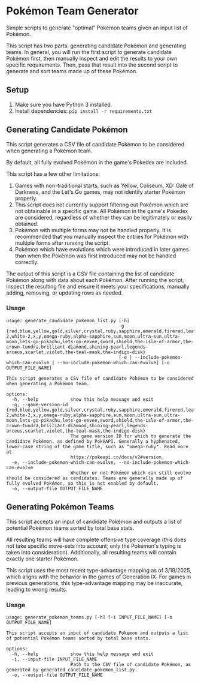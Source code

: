 # Pokémon Team Generator

Simple scripts to generate "optimal" Pokémon teams given an input list of Pokémon.

This script has two parts: generating candidate Pokémon and generating teams. In general, you will run the first script
to generate candidate Pokémon first, then manually inspect and edit the results to your own specific requirements. Then,
pass that result into the second script to generate and sort teams made up of these Pokémon.

## Setup

1. Make sure you have Python 3 installed.
2. Install dependencies: `pip install -r requirements.txt`

## Generating Candidate Pokémon

This script generates a CSV file of candidate Pokémon to be considered when generating a Pokémon team.

By default, all fully evolved Pokémon in the game's Pokedex are included.

This script has a few other limitations:

1. Games with non-traditional starts, such as Yellow, Coliseum, XD: Gale of Darkness, and the Let's Go games, may not
   identify starter Pokémon properly.
2. This script does not currently support filtering out Pokémon which are not obtainable in a specific game.
   All Pokémon in the game's Pokedex are considered, regardless of whether they can be legitimately or easily obtained.
3. Pokémon with multiple forms may not be handled properly. It is recommended that you manually inspect the entries for
   Pokémon with multiple forms after running the script.
4. Pokémon which have evolutions which were introduced in later games than when the Pokémon was first introduced may not
   be handled correctly.

The output of this script is a CSV file containing the list of candidate Pokémon along with data about each Pokémon.
After running the script, inspect the resulting file and ensure it meets your specifications, manually adding, removing,
or updating rows as needed.

### Usage

```
usage: generate_candidate_pokemon_list.py [-h]
                                          -g {red,blue,yellow,gold,silver,crystal,ruby,sapphire,emerald,firered,leafgreen,diamond,pearl,platinum,heartgold,soulsilver,black,white,colosseum,xd,black-2,white-2,x,y,omega-ruby,alpha-sapphire,sun,moon,ultra-sun,ultra-moon,lets-go-pikachu,lets-go-eevee,sword,shield,the-isle-of-armor,the-crown-tundra,brilliant-diamond,shining-pearl,legends-arceus,scarlet,violet,the-teal-mask,the-indigo-disk}
                                          [-e | --include-pokemon-which-can-evolve | --no-include-pokemon-which-can-evolve] [-o OUTPUT_FILE_NAME]

This script generates a CSV file of candidate Pokémon to be considered when generating a Pokémon team.

options:
  -h, --help            show this help message and exit
  -g, --game-version-id {red,blue,yellow,gold,silver,crystal,ruby,sapphire,emerald,firered,leafgreen,diamond,pearl,platinum,heartgold,soulsilver,black,white,colosseum,xd,black-2,white-2,x,y,omega-ruby,alpha-sapphire,sun,moon,ultra-sun,ultra-moon,lets-go-pikachu,lets-go-eevee,sword,shield,the-isle-of-armor,the-crown-tundra,brilliant-diamond,shining-pearl,legends-arceus,scarlet,violet,the-teal-mask,the-indigo-disk}
                        The game version ID for which to generate the candidate Pokémon, as defined by PokéAPI. Generally a hyphenated, lower-case string of the game title, such as "omega-ruby". Read more at
                        https://pokeapi.co/docs/v2#version.
  -e, --include-pokemon-which-can-evolve, --no-include-pokemon-which-can-evolve
                        Whether or not Pokémon which can still evolve should be considered as candidates. Teams are generally made up of fully evolved Pokémon, so this is not enabled by default.
  -o, --output-file OUTPUT_FILE_NAME
```

## Generating Pokémon Teams

This script accepts an input of candidate Pokémon and outputs a list of potential Pokémon teams sorted by total base
stats.

All resulting teams will have complete offensive type coverage (this does not take specific move-sets into
account; only the Pokémon's typing is taken into consideration). Additionally, all resulting teams will contain exactly
one starter Pokémon.

This script uses the most recent type-advantage mapping as of 3/19/2025, which aligns with the behavior in the games of
Generation IX. For games in previous generations, this type-advantage mapping may be inaccurate, leading to wrong
results.

### Usage

```
usage: generate_pokemon_teams.py [-h] [-i INPUT_FILE_NAME] [-o OUTPUT_FILE_NAME]

This script accepts an input of candidate Pokémon and outputs a list of potential Pokémon teams sorted by total base stats.

options:
  -h, --help            show this help message and exit
  -i, --input-file INPUT_FILE_NAME
                        Path to the CSV file of candidate Pokémon, as generated by generated_candidate_pokemon_list.py.
  -o, --output-file OUTPUT_FILE_NAME
```